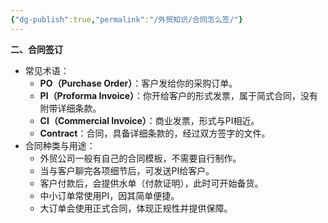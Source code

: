 ```yaml
---
{"dg-publish":true,"permalink":"/外贸知识/合同怎么签/"}
---
```


**二、合同签订**

- 常见术语：
    - **PO（Purchase Order）**：客户发给你的采购订单。
    - **PI（Proforma Invoice）**：你开给客户的形式发票，属于简式合同，没有附带详细条款。
    - **CI（Commercial Invoice）**：商业发票，形式与PI相近。
    - **Contract**：合同，具备详细条款的，经过双方签字的文件。
- 合同种类与用途：
    - 外贸公司一般有自己的合同模板，不需要自行制作。
    - 当与客户聊完各项细节后，可发送PI给客户。
    - 客户付款后，会提供水单（付款证明），此时可开始备货。
    - 中小订单常使用PI，因其简单便捷。
    - 大订单会使用正式合同，体现正规性并提供保障。